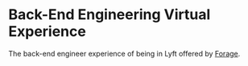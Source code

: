 # Back-End Engineering Virtual Experience
The back-end engineer experience of being in Lyft offered by [Forage](https://www.theforage.com/).
